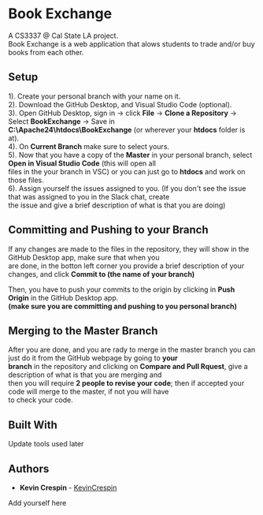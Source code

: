 # Book Exchange

A CS3337 @ Cal State LA project.</br>
Book Exchange is a web application that alows students to trade and/or buy books from each other.</br>

## Setup 

1). Create your personal branch with your name on it.</br>
2). Download the GitHub Desktop, and Visual Studio Code (optional).</br>
3). Open GitHub Desktop, sign in -> click **File** -> **Clone a Repository** -> Select **BookExchange** -> Save in </br> **C:\Apache24\htdocs\BookExchange** (or wherever your **htdocs** folder is at).</br>
4). On **Current Branch** make sure to select yours.</br>
5). Now that you have a copy of the **Master** in your personal branch, select **Open in Visual Studio Code** (this will open all </br> 
files in the your branch in VSC) or you can just go to **htdocs** and work on those files.</br>
6). Assign yourself the issues assigned to you. (If you don't see the issue that was assigned to you in the Slack chat, create</br> 
the issue and give a brief description of what is that you are doing)</br>

## Committing and Pushing to your Branch

If any changes are made to the files in the repository, they will show in the GitHub Desktop app, make sure that when you </br>
are done, in the botton left corner you provide a brief description of your changes, and click **Commit to (the name of your branch)**</br>

Then, you have to push your commits to the origin by clicking in **Push Origin** in the GitHub Desktop app. </br>
**(make sure you are committing and pushing to you personal branch)**</br>

## Merging to the Master Branch

After you are done, and you are rady to merge in the master branch you can just do it from the GitHub webpage by going to **your</br> branch** in the repository and clicking on **Compare and Pull Rquest**, give a description of what is that you are merging and </br>
then you will require **2 people to revise your code**; then if accepted your code will merge to the master, if not you will have</br> to check your code.</br>

## Built With

Update tools used later

## Authors

* **Kevin Crespin** - [KevinCrespin](https://github.com/KevinCrespin)</br>

Add yourself here


